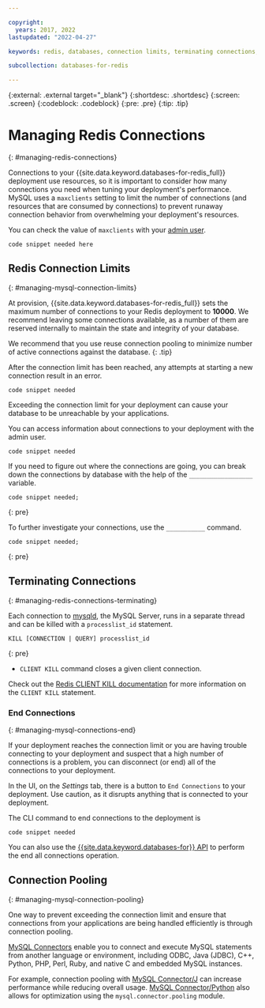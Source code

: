 ```yaml
---

copyright:
  years: 2017, 2022
lastupdated: "2022-04-27"

keywords: redis, databases, connection limits, terminating connections, connection pooling

subcollection: databases-for-redis

---
```


{:external: .external target="_blank"}
{:shortdesc: .shortdesc}
{:screen: .screen}
{:codeblock: .codeblock}
{:pre: .pre}
{:tip: .tip}

# Managing Redis Connections
{: #managing-redis-connections}

Connections to your {{site.data.keyword.databases-for-redis_full}} deployment use resources, so it is important to consider how many connections you need when tuning your deployment's performance. MySQL uses a `maxclients` setting to limit the number of connections (and resources that are consumed by connections) to prevent runaway connection behavior from overwhelming your deployment's resources.

You can check the value of `maxclients` with your [admin user](/docs/databases-for-redis?topic=databases-for-redis-user-management#the-admin-user).
```shell
code snippet needed here
```

## Redis Connection Limits 
{: #managing-mysql-connection-limits}

At provision, {{site.data.keyword.databases-for-redis_full}} sets the maximum number of connections to your Redis deployment to **10000**. We recommend leaving some connections available, as a number of them are reserved internally to maintain the state and integrity of your database. 

We recommend that you use reuse connection pooling to minimize number of active connections against the database.
{: .tip}

After the connection limit has been reached, any attempts at starting a new connection result in an error. 

```shell
code snippet needed
```
Exceeding the connection limit for your deployment can cause your database to be unreachable by your applications.

You can access information about connections to your deployment with the admin user.
```shell
code snippet needed

```

If you need to figure out where the connections are going, you can break down the connections by database with the help of the `__________________` variable.
``` shell
code snippet needed;
```
{: pre}

To further investigate your connections, use the `___________` command.
```shell
code snippet needed;
```
{: pre}

## Terminating Connections
{: #managing-redis-connections-terminating}

Each connection to [mysqld](https://dev.mysql.com/doc/refman/5.7/en/mysqld.html), the MySQL Server, runs in a separate thread and can be killed with a `processlist_id` statement.
```shell
KILL [CONNECTION | QUERY] processlist_id
```
{: pre}

- `CLIENT KILL` command closes a given client connection. 

Check out the [Redis CLIENT KILL documentation](https://redis.io/commands/client-kill/) for more information on the `CLIENT KILL` statement.


### End Connections
{: #managing-mysql-connections-end}

If your deployment reaches the connection limit or you are having trouble connecting to your deployment and suspect that a high number of connections is a problem, you can disconnect (or end) all of the connections to your deployment. 

In the UI, on the _Settings_ tab, there is a button to `End Connections` to your deployment. Use caution, as it disrupts anything that is connected to your deployment.

The CLI command to end connections to the deployment is 
```shell
code snippet needed
```

You can also use the [{{site.data.keyword.databases-for}} API](https://cloud.ibm.com/apidocs/cloud-databases-api#kill-connections-to-a-MySql-deployment) to perform the end all connections operation.

## Connection Pooling
{: #managing-mysql-connection-pooling}

One way to prevent exceeding the connection limit and ensure that connections from your applications are being handled efficiently is through connection pooling.

[MySQL Connectors](https://dev.mysql.com/doc/refman/5.7/en/connectors-apis.html) enable you to connect and execute MySQL statements from another language or environment, including ODBC, Java (JDBC), C++, Python, PHP, Perl, Ruby, and native C and embedded MySQL instances.

For example, connection pooling with [MySQL Connector/J](https://dev.mysql.com/doc/refman/5.7/en/connector-j-info.html) can increase performance while reducing overall usage. [MySQL Connector/Python](https://dev.mysql.com/doc/connector-python/en/connector-python-connection-pooling.html) also allows for optimization using the `mysql.connector.pooling` module.
